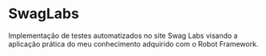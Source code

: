 # SwagLabs
Implementação de testes automatizados no site Swag Labs visando a aplicação prática do meu conhecimento adquirido com o Robot Framework.
